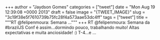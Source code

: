 
+++
author = "Jaydson Gomes"
categories = ["tweet"]
date = "Mon Aug 19 12:39:08 +0000 2013"
draft = false
image = "{TWEET_IMAGE}"
slug = "3c19f38e5f7610739b75fc28f4a573aae53dc4ff"
tags = ["tweet"]
title = """RT @felipenmoura: Semana ..."""
+++
RT @felipenmoura: Semana da #brazilJS Conf é assim...dormindo pouco, trabalhando muito! Altas expectativas e muita anciosidade! :) T-4...e …

